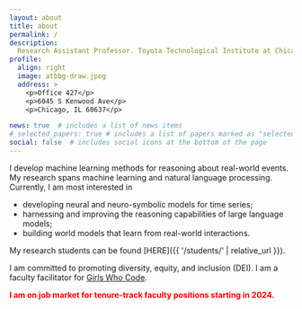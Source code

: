 ```yaml
---
layout: about
title: about
permalink: /
description: 
  Research Assistant Professor. Toyota Technological Institute at Chicago
profile:
  align: right
  image: atbbg-draw.jpeg
  address: >
    <p>Office 427</p>
    <p>6045 S Kenwood Ave</p>
    <p>Chicago, IL 60637</p>

news: true  # includes a list of news items
# selected_papers: true # includes a list of papers marked as "selected={true}"
social: false  # includes social icons at the bottom of the page
---
```


<!-- I am a computer scientist.  -->
<!-- I am currently a Research Assistant Professor at Toyota Technological Institute at Chicago (TTIC).  -->
I develop machine learning methods for reasoning about real-world events. 
My research spans machine learning and natural language processing. 
Currently, I am most interested in 
- developing neural and neuro-symbolic models for time series; 
- harnessing and improving the reasoning capabilities of large language models; 
- building world models that learn from real-world interactions.  


<!-- **I am looking for talented undergrad/Masters/PhD students to work with on interesting research projects. Please read [this post]({{ '/recruitment/' | relative_url }}) for more details.** -->
<!-- **I am currently looking for 1--2 research assistants. Please read [this post]({{ '/recruitment/' | relative_url }}) for more details.** -->

My research students can be found [HERE]({{ '/students/' | relative_url }}). 

I am committed to promoting diversity, equity, and inclusion (DEI). 
I am a faculty facilitator for [Girls Who Code](https://girlswhocode.com/). 

**<span style="color:red">I am on job market for tenure-track faculty positions starting in 2024.</span>**

